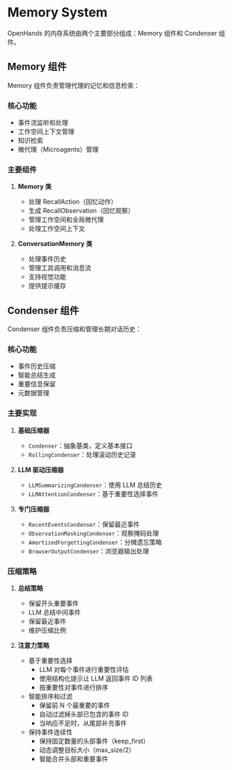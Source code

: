 # Memory System

OpenHands 的内存系统由两个主要部分组成：Memory 组件和 Condenser 组件。

## Memory 组件

Memory 组件负责管理代理的记忆和信息检索：

### 核心功能

- 事件流监听和处理
- 工作空间上下文管理
- 知识检索
- 微代理（Microagents）管理

### 主要组件

1. **Memory 类**
   - 处理 RecallAction（回忆动作）
   - 生成 RecallObservation（回忆观察）
   - 管理工作空间和全局微代理
   - 处理工作空间上下文

2. **ConversationMemory 类**
   - 处理事件历史
   - 管理工具调用和消息流
   - 支持视觉功能
   - 提供提示缓存

## Condenser 组件

Condenser 组件负责压缩和管理长期对话历史：

### 核心功能

- 事件历史压缩
- 智能总结生成
- 重要信息保留
- 元数据管理

### 主要实现

1. **基础压缩器**
   - `Condenser`：抽象基类，定义基本接口
   - `RollingCondenser`：处理滚动历史记录

2. **LLM 驱动压缩器**
   - `LLMSummarizingCondenser`：使用 LLM 总结历史
   - `LLMAttentionCondenser`：基于重要性选择事件

3. **专门压缩器**
   - `RecentEventsCondenser`：保留最近事件
   - `ObservationMaskingCondenser`：观察掩码处理
   - `AmortizedForgettingCondenser`：分摊遗忘策略
   - `BrowserOutputCondenser`：浏览器输出处理

### 压缩策略

1. **总结策略**
   - 保留开头重要事件
   - LLM 总结中间事件
   - 保留最近事件
   - 维护压缩比例

2. **注意力策略**
   - 基于重要性选择
     - LLM 对每个事件进行重要性评估
     - 使用结构化提示让 LLM 返回事件 ID 列表
     - 按重要性对事件进行排序
   - 智能排序和过滤
     - 保留前 N 个最重要的事件
     - 自动过滤掉头部已包含的事件 ID
     - 当响应不足时，从尾部补充事件
   - 保持事件连续性
     - 保持固定数量的头部事件（keep_first）
     - 动态调整目标大小（max_size/2）
     - 智能合并头部和重要事件
